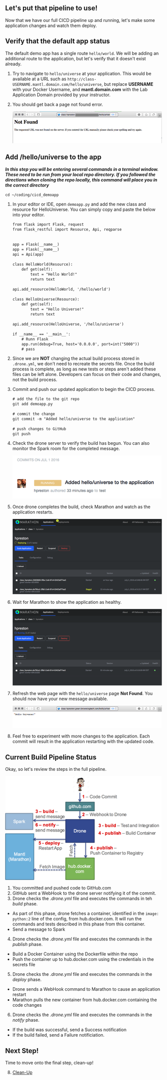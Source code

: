 ## Let's put that pipeline to use!

Now that we have our full CICD pipeline up and running, let's make some application changes and watch them deploy.

## Verify that the default app status

The default demo app has a single route `hello/world`.  We will be adding an additional route to the application, but let's verify that it doesn't exist already.

1. Try to navigate to `hello/universe` at your application.  This would be available at a URL such as `http://class-USERNAME.mantl.domain.com/hello/universe`, but replace **USERNAME** with your Docker Username, and **mantl.domain.com** with the Lab Application Domain provided by your instructor.
2. You should get back a page not found error.

    ![App Hello Universe Error](images/app_hello_universe_error.png)

## Add /hello/universe to the app

**_In this step you will be entering several commands in a terminal window.  These need to be run from your local repo directory.  If you followed the directions when cloning the repo locally, this command will place you in the correct directory_**

```
cd ~/coding/cicd_demoapp
```

1. In your editor or IDE, open `demoapp.py` and add the new class and resource for HelloUniverse.  You can simply copy and paste the below into your editor.

    ```
    from flask import Flask, request
    from flask_restful import Resource, Api, reqparse


    app = Flask(__name__)
    app = Flask(__name__)
    api = Api(app)

    class HelloWorld(Resource):
        def get(self):
            text = "Hello World!"
            return text

    api.add_resource(HelloWorld, '/hello/world')

    class HelloUniverse(Resource):
        def get(self):
            text = "Hello Universe!"
            return text

    api.add_resource(HelloUniverse, '/hello/universe')

    if __name__ == '__main__':
        # Runn Flask
        app.run(debug=True, host='0.0.0.0', port=int("5000"))
        # pass

    ```
2. Since we are **NOT** changing the actual build process stored in `.drone.yml`, we don't need to recreate the secrets file.  Once the build process is complete, as long as new tests or steps aren't added these files can be left alone.  Developers can focus on their code and changes, not the build process.
3. Commit and push our updated application to begin the CICD process.
    ```
    # add the file to the git repo
    git add demoapp.py

    # commit the change
    git commit -m "Added hello/universe to the application"

    # push changes to GitHub
    git push
    ```

4. Check the drone server to verify the build has begun.  You can also monitor the Spark room for the completed message.

    ![Drone Build](images/drone_6th_build.png)

5. Once drone completes the build, check Marathon and watch as the application restarts.

    ![Marathon App Restart](images/marathon_app_restart.png)

6. Wait for Marathon to show the application as healthy.

    ![Marathon App Healthy](images/marathon_app_healthy.png)

7. Refresh the web page with the `hello/universe` page **Not Found**.  You should now have your new message available.

    ![App Hello Universe](images/app_hello_universe.png)

8. Feel free to experiment with more changes to the application.  Each commit will result in the application restarting with the updated code.


## Current Build Pipeline Status

Okay, so let's review the steps in the full pipeline.

![Final Diagram](images/stage_final_diagram.png)

1. You committed and pushed code to GitHub.com
2. GitHub sent a WebHook to the drone server notifying it of the commit.
3. Drone checks the _.drone.yml_ file and executes the commands in teh _build_ phase.
  * As part of this phase, drone fetches a container, identified in the `image: python:2` line of the config, from hub.docker.com.  It will run the commands and tests described in this phase from this container.
  * Send a message to Spark
4. Drone checks the _.drone.yml_ file and executes the commands in the _publish_ phase.
  * Build a Docker Container using the Dockerfile within the repo
  * Push the container up to hub.docker.com using the credentials in the secrets file
5. Drone checks the _.drone.yml_ file and executes the commands in the _deploy_ phase.
  * Drone sends a WebHook command to Marathon to cause an application restart
  * Marathon pulls the new container from hub.docker.com containing the code changes
6. Drone checks the _.drone.yml_ file and executes the commands in the _notify_ phase.
  * If the build was successful, send a Success notification
  * If the build failed, send a Failure notificiation.

## Next Step!

Time to move onto the final step, clean-up!

8. [Clean-Up](cleanup.md)



